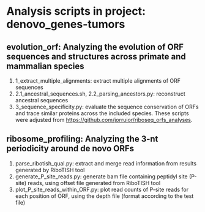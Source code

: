 # Analysis scripts in project: denovo_genes-tumors
## evolution_orf: Analyzing the evolution of ORF sequences and structures across primate and mammalian species
1. 1_extract_multiple_alignments: extract multiple alignments of ORF sequences
2. 2.1_ancestral_sequences.sh, 2.2_parsing_ancestors.py: reconstruct ancestral sequences
3. 3_sequence_specificity.py: evaluate the sequence conservation of ORFs and trace similar proteins across the included species. 
These scripts were adjusted from https://github.com/jorruior/riboseq_orfs_analyses.

## ribosome_profiling: Analyzing the 3-nt periodicity around de novo ORFs
1. parse_ribotish_qual.py: extract and merge read information from results generated by RiboTISH tool
2. generate_P_site_reads.py: generate bam file containing peptidyl site (P-site) reads, using offset file generated from RiboTISH tool
3. plot_P_site_reads_within_ORF.py: plot read counts of P-site reads for each position of ORF, using the depth file (format according to the test file)